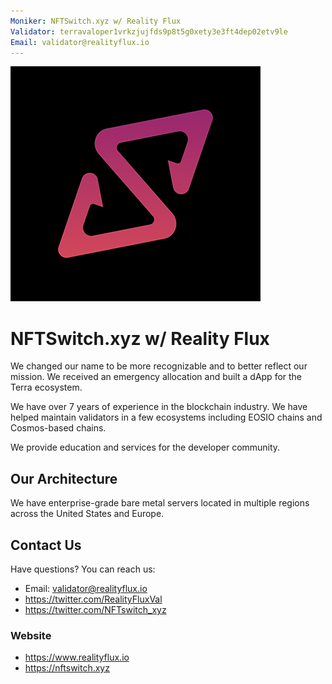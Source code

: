 ```yaml
---
Moniker: NFTSwitch.xyz w/ Reality Flux
Validator: terravaloper1vrkzjujfds9p8t5g0xety3e3ft4dep02etv9le
Email: validator@realityflux.io
---
```


![NFTSwitch.xyz w/ Reality Flux](logo.png)

# NFTSwitch.xyz w/ Reality Flux

We changed our name to be more recognizable and to better reflect our mission. We received an emergency allocation and built a dApp for the Terra ecosystem.  

We have over 7 years of experience in the blockchain industry. We have helped maintain validators in a few ecosystems including EOSIO chains and Cosmos-based chains. 

We provide education and services for the developer community. 

## Our Architecture
We have enterprise-grade bare metal servers located in multiple regions across the United States and Europe. 

## Contact Us

Have questions? You can reach us:

- Email: validator@realityflux.io
- https://twitter.com/RealityFluxVal
- https://twitter.com/NFTswitch_xyz

### Website

- https://www.realityflux.io
- https://nftswitch.xyz
